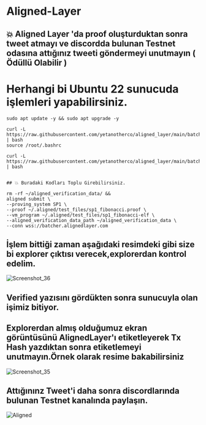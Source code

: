 # Aligned-Layer

## 💥 Aligned Layer 'da proof oluşturduktan sonra tweet atmayı ve discordda bulunan Testnet odasına attığınız tweeti göndermeyi unutmayın ( Ödüllü Olabilir )

# Herhangi bi Ubuntu 22 sunucuda işlemleri yapabilirsiniz.

```console
sudo apt update -y && sudo apt upgrade -y

curl -L https://raw.githubusercontent.com/yetanotherco/aligned_layer/main/batcher/aligned/install_aligned.sh | bash
source /root/.bashrc

curl -L https://raw.githubusercontent.com/yetanotherco/aligned_layer/main/batcher/aligned/get_proof_test_files.sh | bash
```

```console

## 💥 Buradaki Kodları Toplu Girebilirsiniz.

rm -rf ~/aligned_verification_data/ &&
aligned submit \
--proving_system SP1 \
--proof ~/.aligned/test_files/sp1_fibonacci.proof \
--vm_program ~/.aligned/test_files/sp1_fibonacci-elf \
--aligned_verification_data_path ~/aligned_verification_data \
--conn wss://batcher.alignedlayer.com
```
## İşlem bittiği zaman aşağıdaki resimdeki gibi size bi explorer çıktısı verecek,explorerdan kontrol edelim.

![Screenshot_36](https://github.com/Testnetnodes/Aligned-Layer/assets/115115403/ab28359d-3b60-40d0-ad8d-fdbdc4798c94)

## Verified yazısını gördükten sonra sunucuyla olan işimiz bitiyor.

## Explorerdan almış olduğumuz ekran görüntüsünü AlignedLayer'ı etiketleyerek Tx Hash yazdıktan sonra etiketlemeyi unutmayın.Örnek olarak resime bakabilirsiniz

![Screenshot_35](https://github.com/Testnetnodes/Aligned-Layer/assets/115115403/0ee55c29-d33b-4313-a238-baa482878195)


## Attığınınz Tweet'i daha sonra discordlarında bulunan Testnet kanalında paylaşın.

![Aligned](https://github.com/Testnetnodes/Aligned-Layer/assets/115115403/baf79817-df65-47ce-9fa1-a824ce2748bf)

